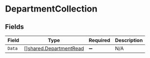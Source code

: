 # DepartmentCollection


## Fields

| Field                                                                   | Type                                                                    | Required                                                                | Description                                                             |
| ----------------------------------------------------------------------- | ----------------------------------------------------------------------- | ----------------------------------------------------------------------- | ----------------------------------------------------------------------- |
| `Data`                                                                  | [][shared.DepartmentRead](../../../pkg/models/shared/departmentread.md) | :heavy_minus_sign:                                                      | N/A                                                                     |